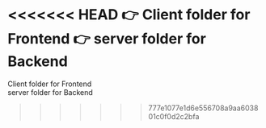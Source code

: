 <<<<<<< HEAD
👉 Client folder for Frontend
👉 server folder for Backend
=======
Client folder for Frontend <br/>
server folder for Backend
>>>>>>> 777e1077e1d6e556708a9aa603801c0f0d2c2bfa
